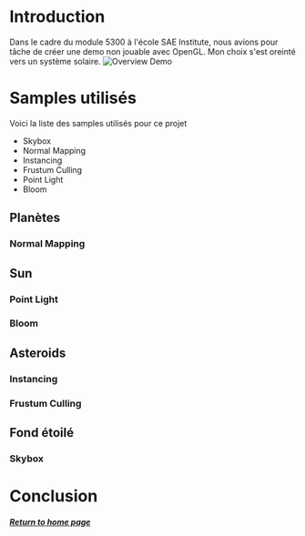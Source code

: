 # Introduction

Dans le cadre du module 5300 à l'école SAE Institute, nous avions pour tâche de créer une demo non jouable avec OpenGL. Mon choix s'est oreinté vers un système solaire.
![Overview Demo](SosoLaMojo.github.io/assets/GIF/Demo1.gif)

# Samples utilisés

Voici la liste des samples utilisés pour ce projet

* Skybox
* Normal Mapping
* Instancing
* Frustum Culling
* Point Light
* Bloom

## Planètes
### Normal Mapping

## Sun
### Point Light
### Bloom

## Asteroids
### Instancing
### Frustum Culling

## Fond étoilé
### Skybox

# Conclusion

##### [Return to home page](https://sosolamojo.github.io/)
